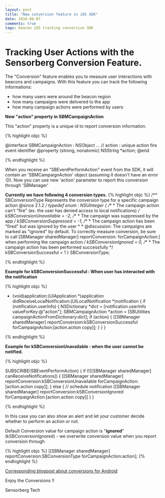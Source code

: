 ```yaml
---
layout: post
title: "New conversion feature in iOS SDK"
date: 2016-06-07
comments: true
tags: beacon iOS tracking conversion SDK
---
```


# Tracking User Actions with the Sensorberg Conversion Feature.

The "Conversion" feature enables you to measure user interactions with beacons and campaigns.
With this feature you can track the following informations:
- how many users were around the beacon region
- how many campaigns were delivered to the app
- how many campaign actions were performed by users

<!--more-->

**New "action" property in  SBMCampaignAction**

This "action" property is a unique id to report conversion information.

{% highlight objc %}

@interface SBMCampaignAction : NSObject
...
// action : unique action fire event identifier
@property (strong, nonatomic) NSString      *action;
@end

{% endhighlight %}

When you receive an "SBEventPerformAction" event from the SDK, it will contain an 'SBMCampaignAction' object (assuming it doesn't have an error :D).
Now you can use new 'action' parameter to report this conversion through 'SBManager'

**Currently we have following 4 conversion types.**
{% highlight objc %}
/**
 SBConversionType
 Represents the conversion type for a specific campaign action
 @since 2.1.2
 */
typedef enum : NSUInteger {
    /**
     *  The campaign action can't "fire" (ex. the user has denied access to local notifications)
     */
    kSBConversionUnavailable = -2,
    /**
     *  The campaign was suppressed by the app
     */
    kSBConversionSuppressed = -1,
    /**
     *  The campaign action has been "fired" but was ignored by the user
     *
     * @discussion: The campaigns are marked as "ignored" by default. To correctly measure conversion, be sure to call [SBManager sharedManager] reportConversion: forCampaignAction:] when performing the campaign action
     */
    kSBConversionIgnored = 0,
    /**
     *  The campaign action has been performed successfully
     */
    kSBConversionSuccessful = 1
} SBConversionType;

{% endhighlight %}

**Example for kSBConversionSuccessful :  When user has interacted with the notification**

{% highlight objc %}

- (void)application:(UIApplication *)application didReceiveLocalNotification:(UILocalNotification *)notification
{
    if (notification.userInfo)
    {
        NSDictionary *dict = [notification.userInfo valueForKey:@"action"];
        SBMCampaignAction *action = [SBUtilities campaignActionFromDictionary:dict];
        if (action)
        {
            [[SBManager sharedManager] reportConversion:kSBConversionSuccessful forCampaignAction:[action.action copy]];
        }
    }
}

{% endhighlight %}

**Example for kSBConversionUnavailable : when the user cannot be notified.**

{% highlight objc %}

SUBSCRIBE(SBEventPerformAction)
{
    if (![[SBManager sharedManager] canReceiveNotifications])
    {
        [[SBManager sharedManager] reportConversion:kSBConversionUnavailable forCampaignAction:[action.action copy]];
    }
    else
    {
        // schedule notification
        [[SBManager sharedManager] reportConversion:kSBConversionIgnored forCampaignAction:[action.action copy]]
    }
}

{% endhighlight %}

In this case you can also show an alert and let your customer decide whether to perform an action or not.

Default Conversion value for campaign action is "**ignored**" (kSBConversionIgnored) - we overwrite conversion value when you report conversion through

{% highlight objc %}
[[SBManager sharedManager] reportConversion:SBConversionType forCampaignAction:action];
{% endhighlight %}

[Corresponding blogpost about conversions for Android](/2017/11/Streamlined-conversion-feature-on-Android-SDK-2-4/ "Corresponding blogpost about conversions for Android")

Enjoy the Conversions !!

Sensorberg Tech
